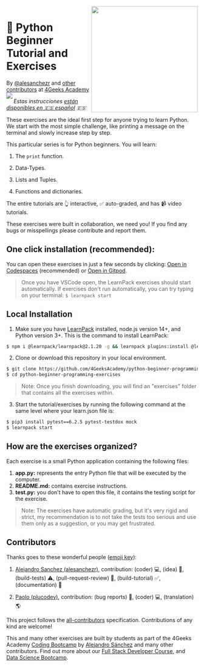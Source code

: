 <!-- hide -->
<img height="280" align="right" src="https://github.com/4GeeksAcademy/python-beginner-programming-exercises/blob/master/.learn/assets/badge-python-bg.png?raw=true">


# 🐍 Python Beginner Tutorial and Exercises
By [@alesanchezr](https://twitter.com/alesanchezr) and [other contributors](https://github.com/4GeeksAcademy/python-beginner-programming-exercises/graphs/contributors) at [4Geeks Academy](http://4geeksacademy.com)
<img align="left" src="https://img.shields.io/github/last-commit/4geeksacademy/python-beginner-programming-exercises">


*Estas instrucciones [están disponibles en 🇪🇸 español](https://github.com/4GeeksAcademy/python-beginner-programming-exercises/blob/master/README.es.md) :es:*
<!-- endhide -->

These exercises are the ideal first step for anyone trying to learn Python. We start with the most simple challenge, like printing a message on the terminal and slowly increase step by step.

This particular series is for Python beginners. You will learn:

1. The `print` function.

2. Data-Types. 

3. Lists and Tuples. 

4. Functions and dictionaries.

The entire tutorials are 👆 interactive, ✅ auto-graded, and has 📹 video tutorials.

These exercises were built in collaboration, we need you! If you find any bugs or misspellings please contribute and report them.

<!-- hide -->

## One click installation (recommended):

You can open these exercises in just a few seconds by clicking: [Open in Codespaces](https://codespaces.new/?repo=4GeeksAcademy/python-beginner-programming-exercises) (recommended) or [Open in Gitpod](https://gitpod.io#https://github.com/4GeeksAcademy/python-beginner-programming-exercises).

> Once you have VSCode open, the LearnPack exercises should start automatically. If exercises don't run automatically, you can try typing on your terminal: `$ learnpack start`

## Local Installation

1. Make sure you have [LearnPack](https://learnpack.co) installed, node.js version 14+, and Python version 3+. This is the command to install LearnPack:

```bash
$ npm i @learnpack/learnpack@2.1.20 -g && learnpack plugins:install @learnpack/python@1.0.0
```

2. Clone or download this repository in your local environment.

```bash
$ git clone https://github.com/4GeeksAcademy/python-beginner-programming-exercises.git
$ cd python-beginner-programming-exercises
```

> Note: Once you finish downloading, you will find an "exercises" folder that contains all the exercises within.

3. Start the tutorial/exercises by running the following command at the same level where your learn.json file is:

```bash
$ pip3 install pytest==6.2.5 pytest-testdox mock
$ learnpack start
```

<!-- endhide -->

## How are the exercises organized?

Each exercise is a small Python application containing the following files:

1. **app.py:** represents the entry Python file that will be executed by the computer.
2. **README.md:** contains exercise instructions.
3. **test.py:** you don't have to open this file, it contains the testing script for the exercise.

> Note: The exercises have automatic grading, but it's very rigid and strict, my recommendation is to not take the tests too serious and use them only as a suggestion, or you may get frustrated.

## Contributors

Thanks goes to these wonderful people ([emoji key](https://github.com/kentcdodds/all-contributors#emoji-key)):

1. [Alejandro Sanchez (alesanchezr)](https://github.com/alesanchezr), contribution: (coder) 💻, (idea) 🤔, (build-tests) ⚠️, (pull-request-review) 👀, (build-tutorial) ✅, (documentation) 📖

2. [Paolo (plucodev)](https://github.com/plucodev), contribution: (bug reports) 🐛, (coder) 💻, (translation) 🌎

This project follows the [all-contributors](https://github.com/kentcdodds/all-contributors) specification. Contributions of any kind are welcome!

This and many other exercises are built by students as part of the 4Geeks Academy [Coding Bootcamp](https://4geeksacademy.com/us/coding-bootcamp) by [Alejandro Sánchez](https://twitter.com/alesanchezr) and many other contributors. Find out more about our [Full Stack Developer Course](https://4geeksacademy.com/us/coding-bootcamps/part-time-full-stack-developer), and  [Data Science Bootcamp](https://4geeksacademy.com/us/coding-bootcamps/datascience-machine-learning).
